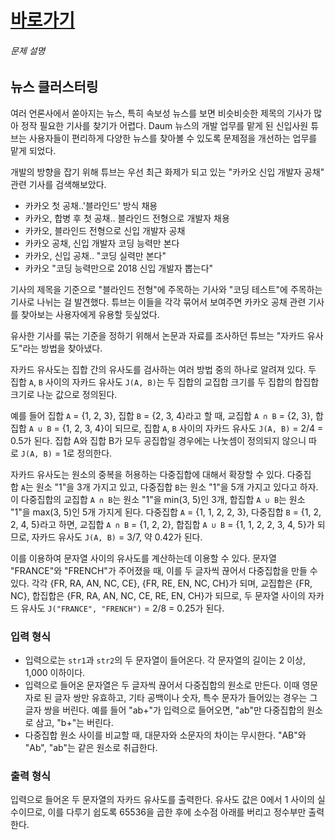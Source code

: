 
# [바로가기](https://school.programmers.co.kr/learn/courses/30/lessons/17677) 


###### 문제 설명

## 뉴스 클러스터링

여러 언론사에서 쏟아지는 뉴스, 특히 속보성 뉴스를 보면 비슷비슷한 제목의 기사가 많아 정작 필요한 기사를 찾기가 어렵다. Daum 뉴스의 개발 업무를 맡게 된 신입사원 튜브는 사용자들이 편리하게 다양한 뉴스를 찾아볼 수 있도록 문제점을 개선하는 업무를 맡게 되었다.

개발의 방향을 잡기 위해 튜브는 우선 최근 화제가 되고 있는 "카카오 신입 개발자 공채" 관련 기사를 검색해보았다.

-   카카오 첫 공채..'블라인드' 방식 채용
-   카카오, 합병 후 첫 공채.. 블라인드 전형으로 개발자 채용
-   카카오, 블라인드 전형으로 신입 개발자 공채
-   카카오 공채, 신입 개발자 코딩 능력만 본다
-   카카오, 신입 공채.. "코딩 실력만 본다"
-   카카오 "코딩 능력만으로 2018 신입 개발자 뽑는다"

기사의 제목을 기준으로 "블라인드 전형"에 주목하는 기사와 "코딩 테스트"에 주목하는 기사로 나뉘는 걸 발견했다. 튜브는 이들을 각각 묶어서 보여주면 카카오 공채 관련 기사를 찾아보는 사용자에게 유용할 듯싶었다.

유사한 기사를 묶는 기준을 정하기 위해서 논문과 자료를 조사하던 튜브는 "자카드 유사도"라는 방법을 찾아냈다.

자카드 유사도는 집합 간의 유사도를 검사하는 여러 방법 중의 하나로 알려져 있다. 두 집합 `A`, `B` 사이의 자카드 유사도 `J(A, B)`는 두 집합의 교집합 크기를 두 집합의 합집합 크기로 나눈 값으로 정의된다.

예를 들어 집합 `A` = {1, 2, 3}, 집합 `B` = {2, 3, 4}라고 할 때, 교집합 `A ∩ B` = {2, 3}, 합집합 `A ∪ B` = {1, 2, 3, 4}이 되므로, 집합 `A`, `B` 사이의 자카드 유사도 `J(A, B)` = 2/4 = 0.5가 된다. 집합 A와 집합 B가 모두 공집합일 경우에는 나눗셈이 정의되지 않으니 따로 `J(A, B)` = 1로 정의한다.

자카드 유사도는 원소의 중복을 허용하는 다중집합에 대해서 확장할 수 있다. 다중집합 `A`는 원소 "1"을 3개 가지고 있고, 다중집합 `B`는 원소 "1"을 5개 가지고 있다고 하자. 이 다중집합의 교집합 `A ∩ B`는 원소 "1"을 min(3, 5)인 3개, 합집합 `A ∪ B`는 원소 "1"을 max(3, 5)인 5개 가지게 된다. 다중집합 `A` = {1, 1, 2, 2, 3}, 다중집합 `B` = {1, 2, 2, 4, 5}라고 하면, 교집합 `A ∩ B` = {1, 2, 2}, 합집합 `A ∪ B` = {1, 1, 2, 2, 3, 4, 5}가 되므로, 자카드 유사도 `J(A, B)` = 3/7, 약 0.42가 된다.

이를 이용하여 문자열 사이의 유사도를 계산하는데 이용할 수 있다. 문자열 "FRANCE"와 "FRENCH"가 주어졌을 때, 이를 두 글자씩 끊어서 다중집합을 만들 수 있다. 각각 {FR, RA, AN, NC, CE}, {FR, RE, EN, NC, CH}가 되며, 교집합은 {FR, NC}, 합집합은 {FR, RA, AN, NC, CE, RE, EN, CH}가 되므로, 두 문자열 사이의 자카드 유사도 `J("FRANCE", "FRENCH")` = 2/8 = 0.25가 된다.

### 입력 형식

-   입력으로는 `str1`과 `str2`의 두 문자열이 들어온다. 각 문자열의 길이는 2 이상, 1,000 이하이다.
-   입력으로 들어온 문자열은 두 글자씩 끊어서 다중집합의 원소로 만든다. 이때 영문자로 된 글자 쌍만 유효하고, 기타 공백이나 숫자, 특수 문자가 들어있는 경우는 그 글자 쌍을 버린다. 예를 들어 "ab+"가 입력으로 들어오면, "ab"만 다중집합의 원소로 삼고, "b+"는 버린다.
-   다중집합 원소 사이를 비교할 때, 대문자와 소문자의 차이는 무시한다. "AB"와 "Ab", "ab"는 같은 원소로 취급한다.

### 출력 형식

입력으로 들어온 두 문자열의 자카드 유사도를 출력한다. 유사도 값은 0에서 1 사이의 실수이므로, 이를 다루기 쉽도록 65536을 곱한 후에 소수점 아래를 버리고 정수부만 출력한다.